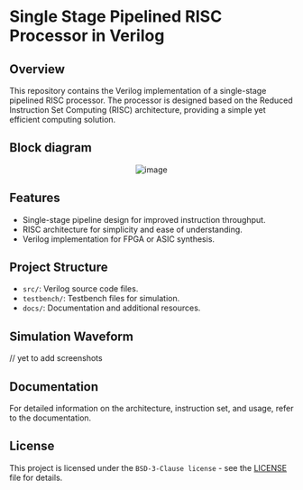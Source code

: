 # Single Stage Pipelined RISC Processor in Verilog

## Overview

This repository contains the Verilog implementation of a single-stage pipelined RISC processor. The processor is designed based on the Reduced Instruction Set Computing (RISC) architecture, providing a simple yet efficient computing solution.

## Block diagram
<div align = center > 
  
![image](https://github.com/cp024s/Single-cycle-RISC/assets/62211521/9b315d78-b15b-4eae-87ca-bb93875988fd)
</div>

## Features

- Single-stage pipeline design for improved instruction throughput.
- RISC architecture for simplicity and ease of understanding.
- Verilog implementation for FPGA or ASIC synthesis.

## Project Structure

- `src/`: Verilog source code files.
- `testbench/`: Testbench files for simulation.
- `docs/`: Documentation and additional resources.

## Simulation Waveform
// yet to add screenshots

## Documentation
For detailed information on the architecture, instruction set, and usage, refer to the documentation.

## License
This project is licensed under the `BSD-3-Clause license` - see the [LICENSE](LICENSE) file for details.

